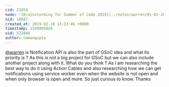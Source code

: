 ```yaml
---
cid: 21854
node: ![Brainstorming for Summer of Code 2019](../notes/warren/01-02-2019/brainstorming-for-summer-of-code-2019)
nid: 18047
created_at: 2019-02-10 13:23:46 +0000
timestamp: 1549805026
uid: 522848
author: namangupta
---
```


[@warren](/profile/warren) is Notification API is also the part of GSoC idea and what its priority is ?
As this is not a big project for GSoC but we can also include another project along with it. What do you think ?
As I am researching the best way to do it using Action Cables and also researching how we can get notifications using service worker even when the website is not open and when only browser is open and more. So just curious to know.
Thanks